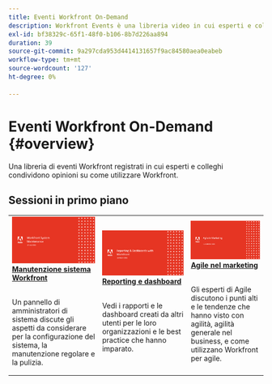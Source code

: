 ```yaml
---
title: Eventi Workfront On-Demand
description: Workfront Events è una libreria video in cui esperti e colleghi hanno condiviso i loro pensieri e idee su come utilizzare Workfront per migliorare il lavoro svolto per le loro organizzazioni.
exl-id: bf38329c-65f1-48f0-b106-8b7d226aa894
duration: 39
source-git-commit: 9a297cda953d4414131657f9ac84580aea0eabeb
workflow-type: tm+mt
source-wordcount: '127'
ht-degree: 0%

---
```


# Eventi Workfront On-Demand {#overview}

Una libreria di eventi Workfront registrati in cui esperti e colleghi condividono opinioni su come utilizzare Workfront.

## Sessioni in primo piano

<table>
  <tr>
   <td>
      <a href="user-groups/workfront-system-maintenance.md">
      <img alt="Manutenzione del sistema Workfront" src="assets/workfront-system-maintenance.png"/>
      </a>
      <div>
         <a href="user-groups/workfront-system-maintenance.md"><strong>Manutenzione sistema Workfront</strong></a>
<!---         <br/><em>foo</em> -->
      </div>
      <p>
        <br/>
         Un pannello di amministratori di sistema discute gli aspetti da considerare per la configurazione del sistema, la manutenzione regolare e la pulizia.
      </p>
    </td>
   <td>
      <a href="user-groups/reporting-and-dashboards.md">
      <img alt="Reporting e dashboard" src="assets/reporting-and-dashboards.png"/>
      </a>
      <div>
         <a href="user-groups/reporting-and-dashboards.md"><strong>Reporting e dashboard</strong></a>
<!---         <br/><em>foo</em> -->
      </div>
      <p>
        <br/>
         Vedi i rapporti e le dashboard creati da altri utenti per le loro organizzazioni e le best practice che hanno imparato.
      </p>
    </td>
   <td>
      <a href="user-groups/agile-in-marketing.md">
      <img alt="Agile nel marketing" src="assets/agile-in-marketing.png"/>
      </a>
      <div>
         <a href="user-groups/agile-in-marketing.md"><strong>Agile nel marketing</strong></a>
<!---         <br/><em>foo</em> -->
      </div>
      <p>
        <br/>
         Gli esperti di Agile discutono i punti alti e le tendenze che hanno visto con agilità, agilità generale nel business, e come utilizzano Workfront per agile.
      </p>
    </td>
  </tr>
</table>
